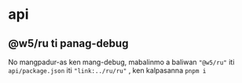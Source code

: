 # api

## @w5/ru ti panag-debug

No mangpadur-as ken mang-debug, mabalinmo a baliwan `"@w5/ru"` iti `api/package.json` iti `"link:../ru/ru"` , ken kalpasanna `pnpm i`
